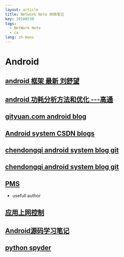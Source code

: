 ```yaml
---
layout: article
title: Network Note 网络笔记
key: 20180530
tags:
  - NetWork Note
  - cx
lang: zh-Hans
---
```


# Android
## [android 框架 最新 刘舒望](http://liuwangshu.cn/categories/Android%E6%A1%86%E6%9E%B6%E5%B1%82/)

## [android 功耗分析方法和优化 ---高通](https://blog.csdn.net/feitian_666/article/details/51780946)

## [gityuan.com android blog](https://github.com/yuanhuihui/yuanhuihui.github.io)

## [Android system CSDN blogs](https://blog.csdn.net/zhangbijun1230/article/category/6500595)

## [chendongqi android system blog git](https://github.com/chendongqi/blog.git)
## [chendongqi android system blog git](http://chendongqi.me/)

## [PMS](https://blog.csdn.net/hehui1860/article/details/38434343)
-   usefull author

## [应用上网控制](https://blog.csdn.net/xiaoxsen/article/details/78034353)

##  [Android源码学习笔记](https://blog.csdn.net/column/details/13723.html)

## [python spyder](https://www.cnblogs.com/zhaof/p/6915127.html#4122053)

